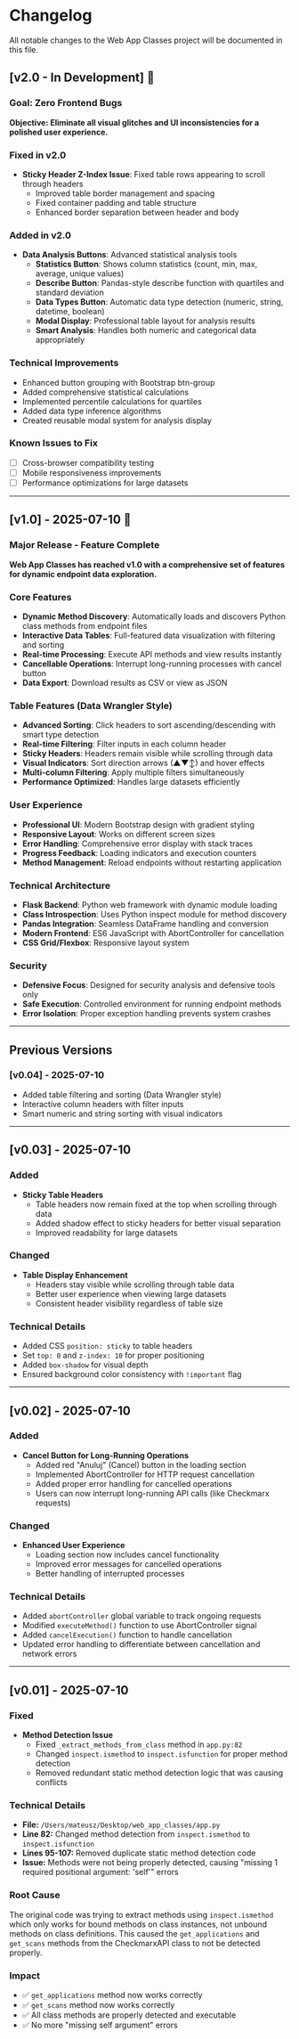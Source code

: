 # Changelog

All notable changes to the Web App Classes project will be documented in this file.

## [v2.0 - In Development] 🚧

### Goal: Zero Frontend Bugs
**Objective: Eliminate all visual glitches and UI inconsistencies for a polished user experience.**

### Fixed in v2.0
- **Sticky Header Z-Index Issue**: Fixed table rows appearing to scroll through headers
  - Improved table border management and spacing
  - Fixed container padding and table structure
  - Enhanced border separation between header and body

### Added in v2.0
- **Data Analysis Buttons**: Advanced statistical analysis tools
  - **Statistics Button**: Shows column statistics (count, min, max, average, unique values)
  - **Describe Button**: Pandas-style describe function with quartiles and standard deviation
  - **Data Types Button**: Automatic data type detection (numeric, string, datetime, boolean)
  - **Modal Display**: Professional table layout for analysis results
  - **Smart Analysis**: Handles both numeric and categorical data appropriately

### Technical Improvements
- Enhanced button grouping with Bootstrap btn-group
- Added comprehensive statistical calculations
- Implemented percentile calculations for quartiles
- Added data type inference algorithms
- Created reusable modal system for analysis display

### Known Issues to Fix
- [ ] Cross-browser compatibility testing
- [ ] Mobile responsiveness improvements
- [ ] Performance optimizations for large datasets

---

## [v1.0] - 2025-07-10 🎉

### Major Release - Feature Complete
**Web App Classes has reached v1.0 with a comprehensive set of features for dynamic endpoint data exploration.**

### Core Features
- **Dynamic Method Discovery**: Automatically loads and discovers Python class methods from endpoint files
- **Interactive Data Tables**: Full-featured data visualization with filtering and sorting
- **Real-time Processing**: Execute API methods and view results instantly
- **Cancellable Operations**: Interrupt long-running processes with cancel button
- **Data Export**: Download results as CSV or view as JSON

### Table Features (Data Wrangler Style)
- **Advanced Sorting**: Click headers to sort ascending/descending with smart type detection
- **Real-time Filtering**: Filter inputs in each column header
- **Sticky Headers**: Headers remain visible while scrolling through data
- **Visual Indicators**: Sort direction arrows (▲▼↕) and hover effects
- **Multi-column Filtering**: Apply multiple filters simultaneously
- **Performance Optimized**: Handles large datasets efficiently

### User Experience
- **Professional UI**: Modern Bootstrap design with gradient styling
- **Responsive Layout**: Works on different screen sizes
- **Error Handling**: Comprehensive error display with stack traces
- **Progress Feedback**: Loading indicators and execution counters
- **Method Management**: Reload endpoints without restarting application

### Technical Architecture
- **Flask Backend**: Python web framework with dynamic module loading
- **Class Introspection**: Uses Python inspect module for method discovery
- **Pandas Integration**: Seamless DataFrame handling and conversion
- **Modern Frontend**: ES6 JavaScript with AbortController for cancellation
- **CSS Grid/Flexbox**: Responsive layout system

### Security
- **Defensive Focus**: Designed for security analysis and defensive tools only
- **Safe Execution**: Controlled environment for running endpoint methods
- **Error Isolation**: Proper exception handling prevents system crashes

---

## Previous Versions

### [v0.04] - 2025-07-10
- Added table filtering and sorting (Data Wrangler style)
- Interactive column headers with filter inputs
- Smart numeric and string sorting with visual indicators

---

## [v0.03] - 2025-07-10

### Added
- **Sticky Table Headers**
  - Table headers now remain fixed at the top when scrolling through data
  - Added shadow effect to sticky headers for better visual separation
  - Improved readability for large datasets

### Changed
- **Table Display Enhancement**
  - Headers stay visible while scrolling through table data
  - Better user experience when viewing large datasets
  - Consistent header visibility regardless of table size

### Technical Details
- Added CSS `position: sticky` to table headers
- Set `top: 0` and `z-index: 10` for proper positioning
- Added `box-shadow` for visual depth
- Ensured background color consistency with `!important` flag

---

## [v0.02] - 2025-07-10

### Added
- **Cancel Button for Long-Running Operations**
  - Added red "Anuluj" (Cancel) button in the loading section
  - Implemented AbortController for HTTP request cancellation
  - Added proper error handling for cancelled operations
  - Users can now interrupt long-running API calls (like Checkmarx requests)

### Changed
- **Enhanced User Experience**
  - Loading section now includes cancel functionality
  - Improved error messages for cancelled operations
  - Better handling of interrupted processes

### Technical Details
- Added `abortController` global variable to track ongoing requests
- Modified `executeMethod()` function to use AbortController signal
- Added `cancelExecution()` function to handle cancellation
- Updated error handling to differentiate between cancellation and network errors

---

## [v0.01] - 2025-07-10

### Fixed
- **Method Detection Issue**
  - Fixed `_extract_methods_from_class` method in `app.py:82`
  - Changed `inspect.ismethod` to `inspect.isfunction` for proper method detection
  - Removed redundant static method detection logic that was causing conflicts

### Technical Details
- **File:** `/Users/mateusz/Desktop/web_app_classes/app.py`
- **Line 82:** Changed method detection from `inspect.ismethod` to `inspect.isfunction`
- **Lines 95-107:** Removed duplicate static method detection code
- **Issue:** Methods were not being properly detected, causing "missing 1 required positional argument: 'self'" errors

### Root Cause
The original code was trying to extract methods using `inspect.ismethod` which only works for bound methods on class instances, not unbound methods on class definitions. This caused the `get_applications` and `get_scans` methods from the CheckmarxAPI class to not be detected properly.

### Impact
- ✅ `get_applications` method now works correctly
- ✅ `get_scans` method now works correctly
- ✅ All class methods are properly detected and executable
- ✅ No more "missing self argument" errors
